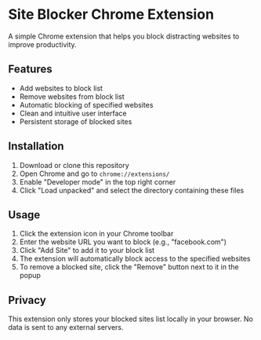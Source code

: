 # Site Blocker Chrome Extension

A simple Chrome extension that helps you block distracting websites to improve productivity.

## Features

- Add websites to block list
- Remove websites from block list
- Automatic blocking of specified websites
- Clean and intuitive user interface
- Persistent storage of blocked sites

## Installation

1. Download or clone this repository
2. Open Chrome and go to `chrome://extensions/`
3. Enable "Developer mode" in the top right corner
4. Click "Load unpacked" and select the directory containing these files

## Usage

1. Click the extension icon in your Chrome toolbar
2. Enter the website URL you want to block (e.g., "facebook.com")
3. Click "Add Site" to add it to your block list
4. The extension will automatically block access to the specified websites
5. To remove a blocked site, click the "Remove" button next to it in the popup


## Privacy

This extension only stores your blocked sites list locally in your browser. No data is sent to any external servers. 